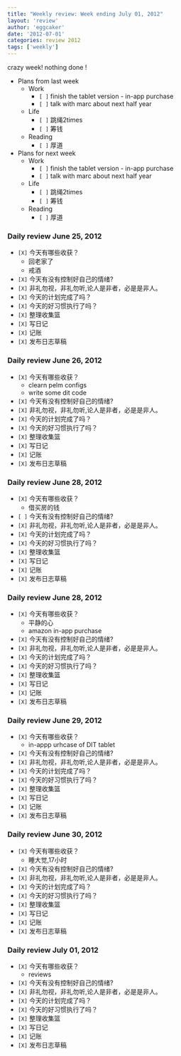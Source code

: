 ```yaml
---
title: "Weekly review: Week ending July 01, 2012" 
layout: 'review'
author: 'eggcaker'
date: '2012-07-01'
categories: review 2012
tags: ['weekly']
---
```



crazy week! nothing done !

  * Plans from last week 
    * Work 
      * `[ ]` finish the tablet version - in-app purchase 
      * `[ ]` talk with marc about next half year 
    * Life 
      * `[ ]` 跳绳2times 
      * `[ ]` 筹钱 
    * Reading 
      * `[ ]` 厚道 
  * Plans for next week 
    * Work 
      * `[ ]` finish the tablet version - in-app purchase 
      * `[ ]` talk with marc about next half year 
    * Life 
      * `[ ]` 跳绳2times 
      * `[ ]` 筹钱 
    * Reading 
      * `[ ]` 厚道 

### Daily review June 25, 2012

  * `[X]` 今天有哪些收获？ 
    * 回老家了 
    * 戒酒 
  * `[X]` 今天有没有控制好自己的情绪? 
  * `[X]` 非礼勿视，非礼勿听,论人是非者，必是是非人。 
  * `[X]` 今天的计划完成了吗？ 
  * `[X]` 今天的好习惯执行了吗？ 
  * `[X]` 整理收集篮 
  * `[X]` 写日记 
  * `[X]` 记账 
  * `[X]` 发布日志草稿 

### Daily review June 26, 2012

  * `[X]` 今天有哪些收获？ 
    * clearn pelm configs 
    * write some dit code 
  * `[X]` 今天有没有控制好自己的情绪? 
  * `[X]` 非礼勿视，非礼勿听,论人是非者，必是是非人。 
  * `[X]` 今天的计划完成了吗？ 
  * `[X]` 今天的好习惯执行了吗？ 
  * `[X]` 整理收集篮 
  * `[X]` 写日记 
  * `[X]` 记账 
  * `[X]` 发布日志草稿 

### Daily review June 28, 2012

  * `[X]` 今天有哪些收获？ 
    * 借买房的钱 
  * `[ ]` 今天有没有控制好自己的情绪? 
  * `[X]` 非礼勿视，非礼勿听,论人是非者，必是是非人。 
  * `[X]` 今天的计划完成了吗？ 
  * `[X]` 今天的好习惯执行了吗？ 
  * `[X]` 整理收集篮 
  * `[X]` 写日记 
  * `[X]` 记账 
  * `[X]` 发布日志草稿 

### Daily review June 28, 2012

  * `[X]` 今天有哪些收获？ 
    * 平静的心 
    * amazon in-app purchase 
  * `[X]` 今天有没有控制好自己的情绪? 
  * `[X]` 非礼勿视，非礼勿听,论人是非者，必是是非人。 
  * `[X]` 今天的计划完成了吗？ 
  * `[X]` 今天的好习惯执行了吗？ 
  * `[X]` 整理收集篮 
  * `[X]` 写日记 
  * `[X]` 记账 
  * `[X]` 发布日志草稿 

### Daily review June 29, 2012

  * `[X]` 今天有哪些收获？ 
    * in-appp urhcase of DIT tablet 
  * `[X]` 今天有没有控制好自己的情绪? 
  * `[X]` 非礼勿视，非礼勿听,论人是非者，必是是非人。 
  * `[X]` 今天的计划完成了吗？ 
  * `[X]` 今天的好习惯执行了吗？ 
  * `[X]` 整理收集篮 
  * `[X]` 写日记 
  * `[X]` 记账 
  * `[X]` 发布日志草稿 

### Daily review June 30, 2012

  * `[X]` 今天有哪些收获？ 
    * 睡大觉,17小时 
  * `[X]` 今天有没有控制好自己的情绪? 
  * `[X]` 非礼勿视，非礼勿听,论人是非者，必是是非人。 
  * `[X]` 今天的计划完成了吗？ 
  * `[X]` 今天的好习惯执行了吗？ 
  * `[X]` 整理收集篮 
  * `[X]` 写日记 
  * `[X]` 记账 
  * `[X]` 发布日志草稿 

### Daily review July 01, 2012

  * `[X]` 今天有哪些收获？ 
    * reviews 
  * `[X]` 今天有没有控制好自己的情绪? 
  * `[X]` 非礼勿视，非礼勿听,论人是非者，必是是非人。 
  * `[X]` 今天的计划完成了吗？ 
  * `[X]` 今天的好习惯执行了吗？ 
  * `[X]` 整理收集篮 
  * `[X]` 写日记 
  * `[X]` 记账 
  * `[X]` 发布日志草稿 

